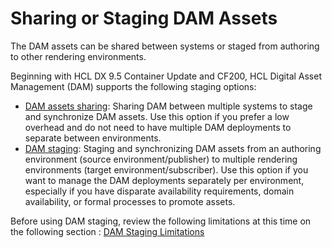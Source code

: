 # Sharing or Staging DAM Assets

The DAM assets can be shared between systems or staged from authoring to other rendering environments. 

Beginning with HCL DX 9.5 Container Update and CF200, HCL Digital Asset Management \(DAM\) supports the following staging options:

-   [DAM assets sharing](../staging_dam/dam_staging_to_production.md): Sharing DAM between multiple systems to stage and synchronize DAM assets. Use this option if you prefer a low overhead and do not need to have multiple DAM deployments to separate between environments.
-   [DAM staging](dam_subscription_staging.md): Staging and synchronizing DAM assets from an authoring environment \(source environment/publisher\) to multiple rendering environments \(target environment/subscriber\). Use this option if you want to manage the DAM deployments separately per environment, especially if you have disparate availability requirements, domain availability, or formal processes to promote assets. 

Before using DAM staging, review the following limitations at this time on the following section : [DAM Staging Limitations](../../limitations/)
